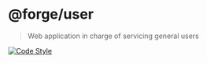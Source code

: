 # @forge/user

> Web application in charge of servicing general users

[![Code Style](https://flat.badgen.net/badge/code%20style/prettier/ff69b4)](https://github.com/prettier/prettier)
